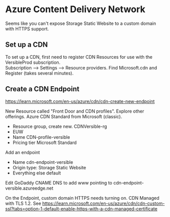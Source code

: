 # Azure Content Delivery Network
Seems like you can't expose Storage Static Website to a custom domain with HTTPS support.

## Set up a CDN
To set up a CDN, first need to register CDN Resources for use with the VersibleProd subscription.  
Subscription --> Settings --> Resource providers.  Find Microsoft.cdn and Register (takes several minutes).

## Create a CDN Endpoint
https://learn.microsoft.com/en-us/azure/cdn/cdn-create-new-endpoint

New Resource called "Front Door and CDN profiles".  Explore other offerings.  Azure CDN Standard from Microsoft (classic).

* Resource group, create new.  CDNVersible-rg
* EUW
* Name CDN-profile-versible
* Pricing tier Microsoft Standard

Add an endpoint
* Name cdn-endpoint-versible
* Origin type: Storage Static Website
* Everything else default

Edit GoDaddy CNAME DNS to add www pointing to cdn-endpoint-versible.azureedge.net

On the Endpoint, custom domain HTTPS needs turning on.  CDN Managed with TLS 1.2.  See https://learn.microsoft.com/en-us/azure/cdn/cdn-custom-ssl?tabs=option-1-default-enable-https-with-a-cdn-managed-certificate
